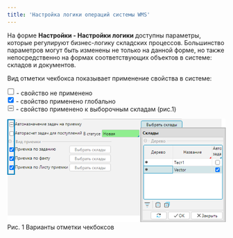 ```yaml
---
title: 'Настройка логики операций системы WMS'
---
```


На форме **Настройки - Настройки логики** доступны параметры, которые регулируют бизнес-логику складских процессов. 
Большинство параметров могут быть изменены не только на данной форме, но также непосредственно на формах соответствующих объектов в системе: складов и документов.

Вид отметки чекбокса показывает применение свойства в системе:

![](img/logics1a.png) - свойство не применено  
![](img/logics1b.png) - свойство применено глобально  
![](img/logics1c.png) - свойство применено к выборочным складам (рис.1)  

![](img/logics1.png)  
Рис. 1 Варианты отметки чекбоксов


